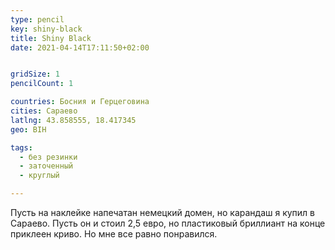 ```yaml
---
type: pencil
key: shiny-black
title: Shiny Black
date: 2021-04-14T17:11:50+02:00


gridSize: 1
pencilCount: 1

countries: Босния и Герцеговина
cities: Сараево
latlng: 43.858555, 18.417345
geo: BIH

tags:
  - без резинки
  - заточенный
  - круглый

---
```


Пусть на наклейке напечатан немецкий домен, но карандаш я купил в Сараево. Пусть он и стоил 2,5 евро, но пластиковый бриллиант на конце приклеен криво. Но мне все равно понравился.

